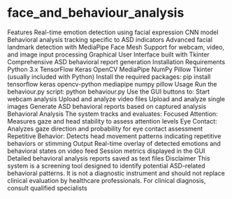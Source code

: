 # face_and_behaviour_analysis
Features
 Real-time emotion detection using facial expression CNN model
 Behavioral analysis tracking specific to ASD indicators
 Advanced facial landmark detection with MediaPipe Face Mesh
 Support for webcam, video, and image input processing
 Graphical User Interface built with Tkinter
 Comprehensive ASD behavioral report generation
 Installation
 Requirements
 Python 3.x
 TensorFlow
 Keras
 OpenCV
 MediaPipe
 NumPy
 Pillow
 Tkinter (usually included with Python)
 Install the required packages:
 pip install tensorflow keras opencv-python mediapipe numpy pillow
Usage
 Run the 
behaviour.py
 script:
 python behaviour.py
 Use the GUI buttons to:
 Start webcam analysis
 Upload and analyze video files
 Upload and analyze single images
 Generate ASD behavioral reports based on captured analysis
 Behavioral Analysis
 The system tracks and evaluates:
 Focused Attention: Measures gaze and head stability to assess attention levels
 Eye Contact: Analyzes gaze direction and probability for eye contact assessment
 Repetitive Behavior: Detects head movement patterns indicating repetitive behaviors or
 stimming
 Output
 Real-time overlay of detected emotions and behavioral states on video feed
 Session metrics displayed in the GUI
 Detailed behavioral analysis reports saved as text files
 Disclaimer
 This system is a screening tool designed to identify potential ASD-related behavioral patterns. It
 is not a diagnostic instrument and should not replace clinical evaluation by healthcare
 professionals.
 For clinical diagnosis, consult qualified specialists
